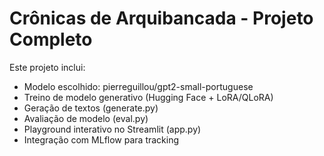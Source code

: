 
# Crônicas de Arquibancada - Projeto Completo

Este projeto inclui:
- Modelo escolhido: pierreguillou/gpt2-small-portuguese
- Treino de modelo generativo (Hugging Face + LoRA/QLoRA)
- Geração de textos (generate.py)
- Avaliação de modelo (eval.py)
- Playground interativo no Streamlit (app.py)
- Integração com MLflow para tracking
